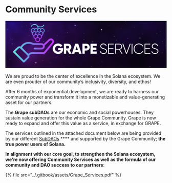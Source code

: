 # Community Services

![](<../.gitbook/assets/image (5) (1).png>)

We are proud to be the center of excellence in the Solana ecosystem. We are even prouder of our community’s inclusivity, diversity, and ethos!

After 6 months of exponential development, we are ready to harness our community power and transform it into a monetizable and value-generating asset for our partners.

The **Grape** **subDAOs** are our economic and social powerhouses. They sustain value generation for the whole Grape Community. Grape is now ready to expand and offer this value as a service, in exchange for GRAPE.

The services outlined in the attached document below are being provided by our different [SubDAOs](../grape-subdaos/subdao-units/) **** and supported by the Grape Community; **the true power users of Solana.** &#x20;

**In alignment with our core goal, to strengthen the Solana ecosystem, we're now offering Community Services as well as the formula of our community and DAO success to our partners**:

{% file src="../.gitbook/assets/Grape_Services.pdf" %}
